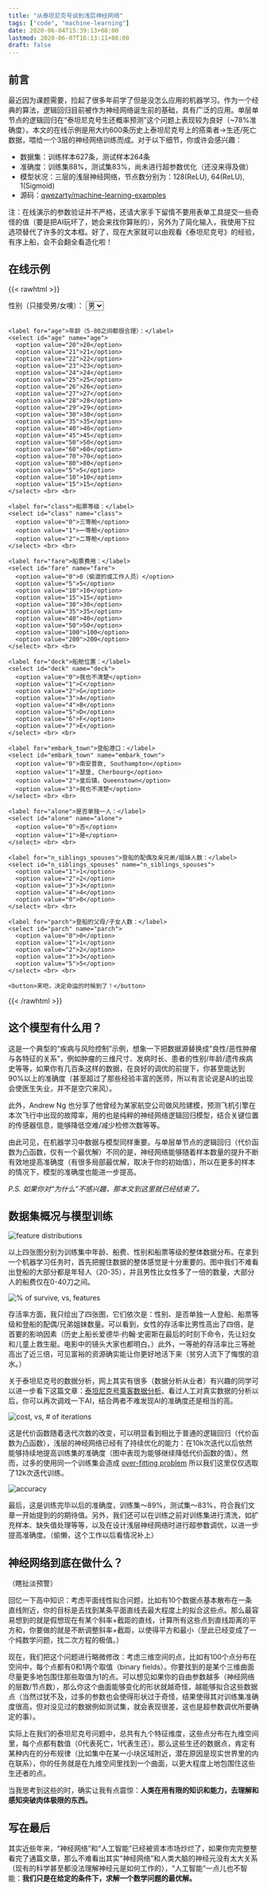 ```yaml
---
title: "从泰坦尼克号谈到浅层神经网络"
tags: ["code", "machine-learning"]
date: 2020-06-04T15:39:13+08:00
lastmod: 2020-06-07T16:13:11+08:00
draft: false
---
```


## 前言

最近因为课题需要，捡起了很多年前学了但是没怎么应用的机器学习。作为一个经典的算法，逻辑回归目前被作为神经网络诞生前的基础，具有广泛的应用。单层单节点的逻辑回归在“泰坦尼克号生还概率预测”这个问题上表现较为良好（~78%准确度）。本文的在线示例是用大约600条历史上泰坦尼克号上的搭乘者->生还/死亡数据，喂给一个3层的神经网络训练而成。对于以下细节，你或许会感兴趣：

- 数据集：训练样本627条，测试样本264条
- 准确度：训练集88%，测试集83%，尚未进行超参数优化（还没来得及做）
- 模型状况：三层的浅层神经网络，节点数分别为：128(ReLU), 64(ReLU), 1(Sigmoid)
- 源码：[qwezarty/machine-learning-examples](https://github.com/qwezarty/machine-learning-examples)

注：在线演示的参数验证并不严格，还请大家手下留情不要用表单工具提交一些奇怪的值（要是把AI玩坏了，她会来找你算账的），另外为了简化输入，我使用下拉选项替代了许多的文本框。好了，现在大家就可以由观看《泰坦尼克号》的经验，有序上船，会不会翻全看造化啦！

## 在线示例

{{< rawhtml >}}

<form id="titanicForm">
	<label for="sex">性别（只接受男/女噢）：</label>
	<select id="sex" name="sex">
	  <option value="0">男</option>
	  <option value="1">女</option>
	</select> <br> <br>

	<label for="age">年龄（5-80之间都很合理）：</label>
	<select id="age" name="age">
	  <option value="20">20</option>
	  <option value="21">21</option>
	  <option value="22">22</option>
	  <option value="23">23</option>
	  <option value="24">24</option>
	  <option value="25">25</option>
	  <option value="26">26</option>
	  <option value="27">27</option>
	  <option value="28">28</option>
	  <option value="29">29</option>
	  <option value="30">30</option>
	  <option value="35">35</option>
	  <option value="40">40</option>
	  <option value="45">45</option>
	  <option value="50">50</option>
	  <option value="60">60</option>
	  <option value="70">70</option>
	  <option value="80">80</option>
	  <option value="5">5</option>
	  <option value="10">10</option>
	  <option value="15">15</option>
	</select> <br> <br>

	<label for="class">船票等级：</label>
	<select id="class" name="class">
	  <option value="0">三等舱</option>
	  <option value="1">一等舱</option>
	  <option value="2">二等舱</option>
	</select> <br> <br>

	<label for="fare">船票费用：</label>
	<select id="fare" name="fare">
	  <option value="0">0（偷渡的或工作人员）</option>
	  <option value="5">5</option>
	  <option value="10">10</option>
	  <option value="15">15</option>
	  <option value="30">30</option>
	  <option value="35">35</option>
	  <option value="40">40</option>
	  <option value="50">50</option>
	  <option value="100">100</option>
	  <option value="200">200</option>
	</select> <br> <br>

	<label for="deck">船舱位置：</label>
	<select id="deck" name="deck">
	  <option value="0">我也不清楚</option>
	  <option value="1">C</option>
	  <option value="2">G</option>
	  <option value="3">A</option>
	  <option value="4">B</option>
	  <option value="5">D</option>
	  <option value="6">F</option>
	  <option value="7">E</option>
	</select> <br> <br>

	<label for="embark_town">登船港口：</label>
	<select id="embark_town" name="embark_town">
	  <option value="0">南安普敦, Southampton</option>
	  <option value="1">瑟堡, Cherbourg</option>
	  <option value="2">皇后镇，Queenstown</option>
	  <option value="3">我也不清楚</option>
	</select> <br> <br>

	<label for="alone">是否单独一人：</label>
	<select id="alone" name="alone">
	  <option value="0">否</option>
	  <option value="1">是</option>
	</select> <br> <br>

	<label for="n_siblings_spouses">登船的配偶及亲兄弟/姐妹人数：</label>
	<select id="n_siblings_spouses" name="n_siblings_spouses">
	  <option value="1">1</option>
	  <option value="2">2</option>
	  <option value="3">3</option>
	  <option value="4">4</option>
	  <option value="0">0</option>
	</select> <br> <br>

	<label for="parch">登船的父母/子女人数：</label>
	<select id="parch" name="parch">
	  <option value="0">0</option>
	  <option value="1">1</option>
	  <option value="2">2</option>
	  <option value="3">3</option>
	  <option value="5">5</option>
	</select> <br> <br>

	<button>来吧，决定命运的时候到了！</button>
</form>

<div id="result" style="display: none;">
	<p>本AI认为你大约有<label id="propability"></label>%的几率生还。
</div>

<script>
document.forms[0].onsubmit = async(e) => {
	e.preventDefault(); // prevent reload page
	const params = new FormData(document.getElementById('titanicForm'));
	fetch("https://atomlab.org/apis/forms/titanic", { method:"POST", mode:"cors", body:params })
		.then(res =>  res.json() ).then(data => {
			document.getElementById('propability').innerHTML = data["propability"];
			document.getElementById('result').style.display = 'block';
		});
}
</script>

{{< /rawhtml >}}

## 这个模型有什么用？

这是一个典型的“疾病与风险控制”示例，想象一下把数据源替换成“良性/恶性肿瘤与各特征的关系”，例如肿瘤的三维尺寸、发病时长、患者的性别/年龄/遗传疾病史等等，如果你有几百条这样的数据，在良好的调优的前提下，你甚至能达到90%以上的准确度（甚至超过了那些经验丰富的医师，所以有言论说是AI的出现会使医生失业，并不是空穴来风）。

此外，Andrew Ng 也分享了他曾经为某家航空公司做风险建模，预测飞机引擎在本次飞行中出现的故障率，用的也是纯粹的神经网络逻辑回归模型，结合关键位置的传感器信息，能够降低空难/减少检修次数等等。

由此可见，在机器学习中数据与模型同样重要。与单层单节点的逻辑回归（代价函数为凸函数，仅有一个最优解）不同的是，神经网络能够随着样本数量的提升不断有效地提高准确度（有很多局部最优解，取决于你的初始值），所以在更多的样本的情况下，模型的准确度也能进一步提高。

*P.S. 如果你对“为什么”不感兴趣，那本文到这里就已经结束了。*

## 数据集概况与模型训练

![feature distributions](../images/distributions.png)

以上四张图分别为训练集中年龄、船费、性别和船票等级的整体数据分布。在拿到一个机器学习任务时，首先把握住数据的整体感觉是十分重要的。图中我们不难看出登船的大部分都是年轻人（20-35），并且男性比女性多了一倍的数量，大部分人的船费仅在0-40刀之间。

![% of survive, vs, features](../images/survivors.png)

存活率方面，我只绘出了四张图，它们依次是：性别、是否单独一人登船、船票等级和登船的配偶/兄弟姐妹数量。可以看到，女性的存活率比男性高出了四倍，是首要的影响因素（历史上船长爱德华·约翰·史密斯在最后的时刻下命令，先让妇女和儿童上救生艇。电影中的镜头大家也都明白。）此外，一等舱的存活率比三等舱高出了近三倍，可见富裕的资源确实能让你更好地活下来（贫穷人流下了悔恨的泪水。）

关于泰坦尼克号的数据分析，网上其实有很多（数据分析从业者）有兴趣的同学可以进一步看下这篇文章：[泰坦尼克号乘客数据分析](https://zhuanlan.zhihu.com/p/26440212)。看过人工对真实数据的分析以后，你可以再次调戏一下AI，结合两者不难发现AI的准确度还是相当的高。

![cost, vs, # of iterations](../images/costs.png)

这是代价函数随着迭代次数的改变，可以明显看到相比于普通的逻辑回归（代价函数为凸函数），浅层的神经网络已经有了持续优化的能力：在10k次迭代以后依然能够持续地提高训练集的准确度（图中表现为能够继续降低代价函数的值）。然而，过多的使用同一个训练集会造成 [over-fitting problem](https://en.wikipedia.org/wiki/Overfitting) 所以我们这里仅仅选取了12k次迭代训练。

![accuracy](../images/accuracy.png)

最后，这是训练完毕以后的准确度，训练集～89%，测试集～83%，符合我们文章一开始提到的的期待值。另外，我们还可以在训练之前对训练集进行清洗，如扩充样本、缺失值处理等等，以及在设计浅层神经网络时进行超参数调优，以进一步提高准确度。（偷懒，这个工作以后看情况补上）

## 神经网络到底在做什么？

（瞎扯淡预警）

回忆一下高中知识：考虑平面线性拟合问题，比如有10个数据点基本散布在一条直线附近，你的目标是去找到某条平面直线去最大程度上的拟合这些点。那么最容易想到的就是假想现在有某个斜率+截距的直线，计算所有这些点到直线距离的平方和，你要做的就是不断调整斜率+截距，以使得平方和最小（至此已经变成了一个纯数学问题，找二次方程的极值。）

现在，我们把这个问题进行略微修改：考虑三维空间的点，比如有100个点分布在空间中，每个点都有0和1两个取值（binary fields）。你要找到的是某个三维曲面尽量更多地包围住那些取值为1的点。可以想见如果你的自由参数越多（神经网络的层数/节点数），那么你这个曲面能够变化的形状就越奇怪，越能够拟合这些数据点（当然过犹不及，过多的参数也会使得形状过于奇怪，结果使得其对训练集准确度很高，但对没见过的数据例如测试集，就会表现很差，这也是超参数调优所要确定的事）。

实际上在我们的泰坦尼克号问题中，总共有九个特征维度，这些点分布在九维空间里，每个点都有数值（0代表死亡，1代表生还）。那么这些生还的数据点，肯定有某种内在的分布规律（比如集中在某一小块区域附近，潜在原因是现实世界里的内在联系），你的任务就是在九维空间里找到一个曲面，以更大程度上地包围住这些生还者的点。

当我思考到这些的时，确实让我有点震惊：**人类在用有限的知识和能力，去理解和感知突破肉体极限的东西。**

## 写在最后

其实近些年来，“神经网络”和“人工智能”已经被资本市场炒烂了，如果你完完整整看完了通篇文章，那么不难看出其实“神经网络”和人类大脑的神经元没有太大关系（现有的科学甚至都没法理解神经元是如何工作的），“人工智能”一点儿也不智能：**我们只是在给定的条件下，求解一个数学问题的最优解。**


